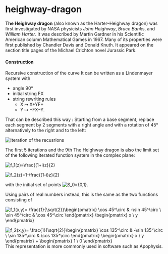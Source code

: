 # heighway-dragon
**The Heighway dragon** (also known as the Harter–Heighway dragon) was first investigated by NASA physicists *John Heighway*, *Bruce Bank*s, and *William Harter*. It was described by Martin Gardner in his Scientific American column Mathematical Games in 1967. Many of its properties were first published by Chandler Davis and Donald Knuth. It appeared on the section title pages of the Michael Crichton novel Jurassic Park.

#### Construction
Recursive construction of the curve
It can be written as a Lindenmayer system with

- angle 90°
- initial string FX
- string rewriting rules
  - X ↦ X+YF+
  - Y ↦ −FX−Y.

That can be described this way : Starting from a base segment, replace each segment by 2 segments with a right angle and with a rotation of 45° alternatively to the right and to the left:

![Iteration of the recusrions](https://upload.wikimedia.org/wikipedia/commons/thumb/9/97/Dragon_curve_iterations_%282%29.svg/1600px-Dragon_curve_iterations_%282%29.svg.png)

The first 5 iterations and the 9th
The Heighway dragon is also the limit set of the following iterated function system in the complex plane:

![f_1(z)=\frac{(1+i)z}{2}](https://upload.wikimedia.org/math/e/b/8/eb824e09acc7f1d52bba7cf580579b60.png)

![f_2(z)=1-\frac{(1-i)z}{2}](https://upload.wikimedia.org/math/7/9/3/793eb2f136cbdc920dd8f7f82a7b2266.png)

with the initial set of points ![S_0=\{0,1\}.](https://upload.wikimedia.org/math/3/b/a/3ba42c29168ef1164d0985293b183566.png)

Using pairs of real numbers instead, this is the same as the two functions consisting of

![f_1(x,y)= \frac{1}{\sqrt{2}}\begin{pmatrix} \cos 45^\circ & -\sin 45^\circ \\ \sin 45^\circ & \cos 45^\circ \end{pmatrix} \begin{pmatrix} x \\ y \end{pmatrix}](https://upload.wikimedia.org/math/8/0/1/801344ad38e2207a7260f0a8c26905f6.png)

![f_2(x,y)= \frac{1}{\sqrt{2}}\begin{pmatrix} \cos 135^\circ & -\sin 135^\circ \\ \sin 135^\circ & \cos 135^\circ \end{pmatrix} \begin{pmatrix} x \\ y \end{pmatrix} + \begin{pmatrix} 1 \\ 0 \end{pmatrix}](https://upload.wikimedia.org/math/2/9/f/29ff4a41acede9fd4cefc405a7b3892b.png)
This representation is more commonly used in software such as Apophysis.
